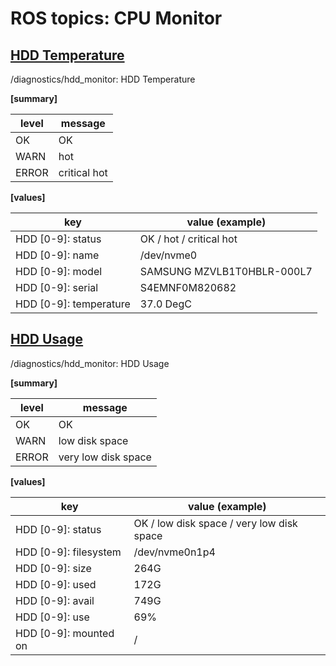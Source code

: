 # ROS topics: CPU Monitor

## <u>HDD Temperature</u>
/diagnostics/hdd_monitor: HDD Temperature 

<b>[summary]</b>

| level | message |
| ---- | --- |
| OK | OK |
| WARN | hot |
| ERROR | critical hot |

<b>[values]</b>

| key | value (example) |
| ---- | --- |
| HDD [0-9]: status | OK / hot / critical hot |
| HDD [0-9]: name | /dev/nvme0 |
| HDD [0-9]: model | SAMSUNG MZVLB1T0HBLR-000L7 |
| HDD [0-9]: serial | S4EMNF0M820682 |
| HDD [0-9]: temperature | 37.0 DegC |

## <u>HDD Usage</u>
/diagnostics/hdd_monitor: HDD Usage

<b>[summary]</b>

| level | message |
| ---- | --- |
| OK | OK |
| WARN | low disk space |
| ERROR | very low disk space |

<b>[values]</b>

| key | value (example) |
| ---- | --- |
| HDD [0-9]: status | OK / low disk space / very low disk space |
| HDD [0-9]: filesystem | /dev/nvme0n1p4 |
| HDD [0-9]: size | 264G |
| HDD [0-9]: used | 172G |
| HDD [0-9]: avail | 749G |
| HDD [0-9]: use | 69% |
| HDD [0-9]: mounted on | / |

